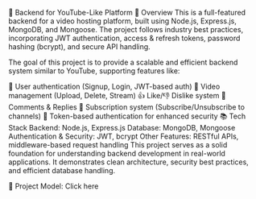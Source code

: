 🎥 Backend for YouTube-Like Platform
🚀 Overview
This is a full-featured backend for a video hosting platform, built using Node.js, Express.js, MongoDB, and Mongoose. The project follows industry best practices, incorporating JWT authentication, access & refresh tokens, password hashing (bcrypt), and secure API handling.

The goal of this project is to provide a scalable and efficient backend system similar to YouTube, supporting features like:

🔑 User authentication (Signup, Login, JWT-based auth)
🎥 Video management (Upload, Delete, Stream)
👍 Like/👎 Dislike system
💬 Comments & Replies
📢 Subscription system (Subscribe/Unsubscribe to channels)
🔄 Token-based authentication for enhanced security
📚 Tech Stack
Backend: Node.js, Express.js
Database: MongoDB, Mongoose
Authentication & Security: JWT, bcrypt
Other Features: RESTful APIs, middleware-based request handling
This project serves as a solid foundation for understanding backend development in real-world applications. It demonstrates clean architecture, security best practices, and efficient database handling.

🔗 Project Model: Click here